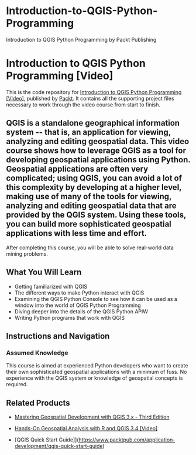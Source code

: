 # Introduction-to-QGIS-Python-Programming
Introduction to QGIS Python Programming by Packt Publishing
# Introduction to QGIS Python Programming [Video]
This is the code repository for [Introduction to QGIS Python Programming [Video]](https://www.packtpub.com/big-data-and-business-intelligence/introduction-qgis-python-programming-video), published by [Packt](https://www.packtpub.com/?utm_source=github). It contains all the supporting project files necessary to work through the video course from start to finish.
##  QGIS is a standalone geographical information system -- that is, an application for viewing, analyzing and editing geospatial data. This video course shows how to leverage QGIS as a tool for developing geospatial applications using Python. Geospatial applications are often very complicated; using QGIS, you can avoid a lot of this complexity by developing at a higher level, making use of many of the tools for viewing, analyzing and editing geospatial data that are provided by the QGIS system. Using these tools, you can build more sophisticated geospatial applications with less time and effort.
After completing this course, you will be able to solve real-world data mining problems.
<H2>What You Will Learn</H2>
<DIV class=book-info-will-learn-text>
<UL>
<LI>Getting familiarized with QGIS
<LI>The different ways to make Python interact with QGIS
<LI>Examining the QGIS Python Console to see how it can be used as a window into the world of QGIS Python Programming
<LI>Diving deeper into the details of the QGIS Python APIW
<LI>Writing Python programs that work with QGIS</LI></UL></DIV>

## Instructions and Navigation
### Assumed Knowledge
This course is aimed at experienced Python developers who want to create their own sophisticated geospatial applications with a minimum of fuss. No experience with the QGIS system or knowledge of geospatial concepts is required.


## Related Products
* [Mastering Geospatial Development with QGIS 3.x - Third Edition](https://www.packtpub.com/application-development/mastering-geospatial-development-qgis-3x-third-edition)

* [Hands-On Geospatial Analysis with R and QGIS 3.4 [Video]](https://www.packtpub.com/big-data-and-business-intelligence/hands-geospatial-analysis-r-and-qgis-34-video)

* [QGIS Quick Start Guide]](https://www.packtpub.com/application-development/qgis-quick-start-guide)

